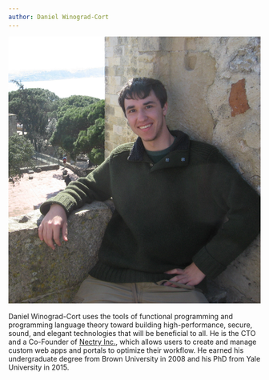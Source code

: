 ```yaml
---
author: Daniel Winograd-Cort
---
```


<center><img class="frontimage" src="/images/Dan_on_castle.jpg" alt=""/></center>

Daniel Winograd-Cort uses the tools of functional programming and programming language theory toward building high-performance, secure, sound, and elegant technologies that will be beneficial to all.  He is the CTO and a Co-Founder of [Nectry Inc.](https://nectry.com), which allows users to create and manage custom web apps and portals to optimize their workflow.  He earned his undergraduate degree from Brown University in 2008 and his PhD from Yale University in 2015.
